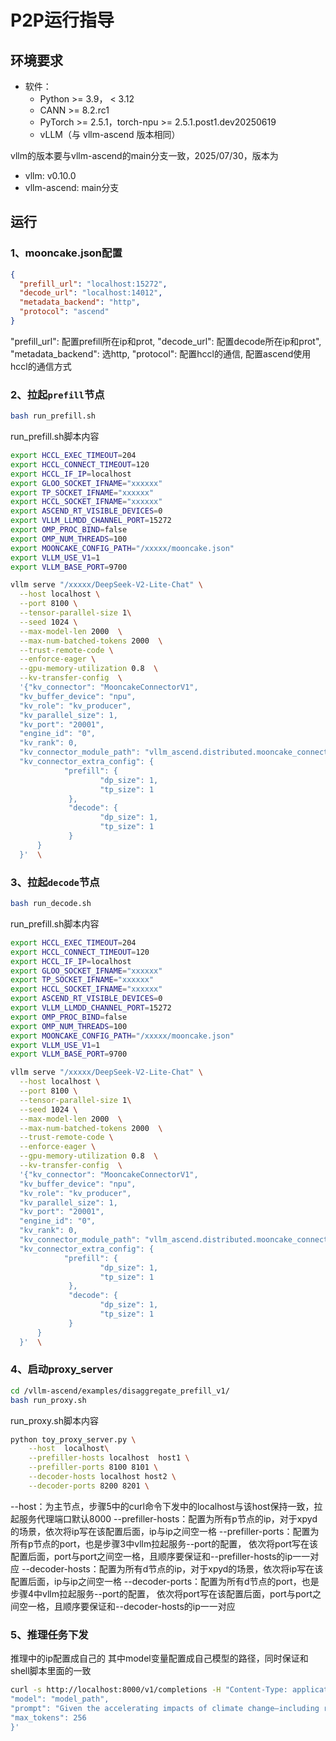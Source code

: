 # P2P运行指导

## 环境要求

* 软件：
  * Python >= 3.9， < 3.12
  * CANN >= 8.2.rc1
  * PyTorch >= 2.5.1，torch-npu >= 2.5.1.post1.dev20250619
  * vLLM（与 vllm-ascend 版本相同）

vllm的版本要与vllm-ascend的main分支一致，2025/07/30，版本为

* vllm: v0.10.0
* vllm-ascend: main分支

## 运行

### 1、mooncake.json配置

```json
{
  "prefill_url": "localhost:15272",
  "decode_url": "localhost:14012",	
  "metadata_backend": "http",
  "protocol": "ascend"
}
```

"prefill\_url": 配置prefill所在ip和prot,
"decode\_url": 配置decode所在ip和prot",
"metadata\_backend": 选http,
"protocol": 配置hccl的通信, 配置ascend使用hccl的通信方式

### 2、拉起`prefill`节点

```bash
bash run_prefill.sh
```

run_prefill.sh脚本内容

```bash
export HCCL_EXEC_TIMEOUT=204
export HCCL_CONNECT_TIMEOUT=120
export HCCL_IF_IP=localhost
export GLOO_SOCKET_IFNAME="xxxxxx"
export TP_SOCKET_IFNAME="xxxxxx"
export HCCL_SOCKET_IFNAME="xxxxxx"
export ASCEND_RT_VISIBLE_DEVICES=0
export VLLM_LLMDD_CHANNEL_PORT=15272
export OMP_PROC_BIND=false
export OMP_NUM_THREADS=100
export MOONCAKE_CONFIG_PATH="/xxxxx/mooncake.json"
export VLLM_USE_V1=1
export VLLM_BASE_PORT=9700

vllm serve "/xxxxx/DeepSeek-V2-Lite-Chat" \
  --host localhost \
  --port 8100 \
  --tensor-parallel-size 1\
  --seed 1024 \
  --max-model-len 2000  \
  --max-num-batched-tokens 2000  \
  --trust-remote-code \
  --enforce-eager \
  --gpu-memory-utilization 0.8  \
  --kv-transfer-config  \
  '{"kv_connector": "MooncakeConnectorV1",
  "kv_buffer_device": "npu",
  "kv_role": "kv_producer",
  "kv_parallel_size": 1,
  "kv_port": "20001",
  "engine_id": "0",
  "kv_rank": 0,
  "kv_connector_module_path": "vllm_ascend.distributed.mooncake_connector",
  "kv_connector_extra_config": {
            "prefill": {
                    "dp_size": 1,
                    "tp_size": 1
             },
             "decode": {
                    "dp_size": 1,
                    "tp_size": 1
             }
      }
  }'  \
```

### 3、拉起`decode`节点

```bash
bash run_decode.sh
```

run_prefill.sh脚本内容

```bash
export HCCL_EXEC_TIMEOUT=204
export HCCL_CONNECT_TIMEOUT=120
export HCCL_IF_IP=localhost
export GLOO_SOCKET_IFNAME="xxxxxx"
export TP_SOCKET_IFNAME="xxxxxx"
export HCCL_SOCKET_IFNAME="xxxxxx"
export ASCEND_RT_VISIBLE_DEVICES=0
export VLLM_LLMDD_CHANNEL_PORT=15272
export OMP_PROC_BIND=false
export OMP_NUM_THREADS=100
export MOONCAKE_CONFIG_PATH="/xxxxx/mooncake.json"
export VLLM_USE_V1=1
export VLLM_BASE_PORT=9700

vllm serve "/xxxxx/DeepSeek-V2-Lite-Chat" \
  --host localhost \
  --port 8100 \
  --tensor-parallel-size 1\
  --seed 1024 \
  --max-model-len 2000  \
  --max-num-batched-tokens 2000  \
  --trust-remote-code \
  --enforce-eager \
  --gpu-memory-utilization 0.8  \
  --kv-transfer-config  \
  '{"kv_connector": "MooncakeConnectorV1",
  "kv_buffer_device": "npu",
  "kv_role": "kv_producer",
  "kv_parallel_size": 1,
  "kv_port": "20001",
  "engine_id": "0",
  "kv_rank": 0,
  "kv_connector_module_path": "vllm_ascend.distributed.mooncake_connector",
  "kv_connector_extra_config": {
            "prefill": {
                    "dp_size": 1,
                    "tp_size": 1
             },
             "decode": {
                    "dp_size": 1,
                    "tp_size": 1
             }
      }
  }'  \
```

### 4、启动proxy\_server

```bash
cd /vllm-ascend/examples/disaggregate_prefill_v1/
bash run_proxy.sh
```

run_proxy.sh脚本内容

```bash
python toy_proxy_server.py \
    --host  localhost\
    --prefiller-hosts localhost  host1 \
    --prefiller-ports 8100 8101 \
    --decoder-hosts localhost host2 \
    --decoder-ports 8200 8201 \
```

--host：为主节点，步骤5中的curl命令下发中的localhost与该host保持一致，拉起服务代理端口默认8000
--prefiller-hosts：配置为所有p节点的ip，对于xpyd的场景，依次将ip写在该配置后面，ip与ip之间空一格
--prefiller-ports：配置为所有p节点的port，也是步骤3中vllm拉起服务--port的配置， 依次将port写在该配置后面，port与port之间空一格，且顺序要保证和--prefiller-hosts的ip一一对应
--decoder-hosts：配置为所有d节点的ip，对于xpyd的场景，依次将ip写在该配置后面，ip与ip之间空一格
--decoder-ports：配置为所有d节点的port，也是步骤4中vllm拉起服务--port的配置， 依次将port写在该配置后面，port与port之间空一格，且顺序要保证和--decoder-hosts的ip一一对应

### 5、推理任务下发

推理中的ip配置成自己的
其中model变量配置成自己模型的路径，同时保证和shell脚本里面的一致

```bash
curl -s http://localhost:8000/v1/completions -H "Content-Type: application/json" -d '{
"model": "model_path",
"prompt": "Given the accelerating impacts of climate change—including rising sea levels, increasing frequency of extreme weather events, loss of biodiversity, and adverse effects on agriculture and human health—there is an urgent need for a robust, globally coordinated response. However, international efforts are complicated by a range of factors: economic disparities between high-income and low-income countries, differing levels of industrialization, varying access to clean energy technologies, and divergent political systems that influence climate policy implementation. In this context, how can global agreements like the Paris Accord be redesigned or strengthened to not only encourage but effectively enforce emission reduction targets? Furthermore, what mechanisms can be introduced to promote fair and transparent technology transfer, provide adequate financial support for climate adaptation in vulnerable regions, and hold nations accountable without exacerbating existing geopolitical tensions or disproportionately burdening those with historically lower emissions?",
"max_tokens": 256
}'
```








